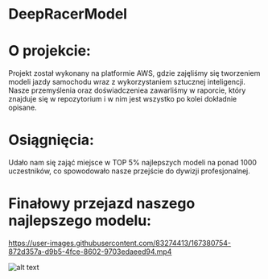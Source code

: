 # DeepRacerModel

# O projekcie:
Projekt został wykonany na platformie AWS, gdzie zajęliśmy się tworzeniem modeli jazdy samochodu wraz z wykorzystaniem sztucznej inteligencji.
Nasze przemyślenia oraz doświadczeniea zawarliśmy w raporcie, który znajduje się w repozytorium i w nim jest wszystko po kolei dokładnie opisane.

# Osiągnięcia:
Udało nam się zająć miejsce w TOP 5% najlepszych modeli na ponad 1000 uczestników, co spowodowało nasze przejście do dywizji profesjonalnej.

# Finałowy przejazd naszego najlepszego modelu:
https://user-images.githubusercontent.com/83274413/167380754-872d357a-d9b5-4fce-8602-9703edaeed94.mp4

![alt text](https://i.kym-cdn.com/entries/icons/facebook/000/028/987/lightningspeed.jpg)
